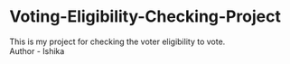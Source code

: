 # Voting-Eligibility-Checking-Project
This is my project for checking the voter eligibility to vote.
<br>
Author - Ishika
